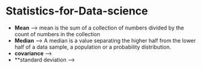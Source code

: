 # Statistics-for-Data-science

- **Mean** --> mean is the sum of a collection of numbers divided by the count of numbers in the collection
- **Median** --> A median is a value separating the higher half from the lower half of a data sample, a population or a probability distribution.
- **covariance** --> 
- **standard deviation -->
